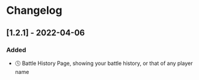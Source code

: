 # Changelog

<!-- https://keepachangelog.com/en/1.0.0/ -->

## [1.2.1] - 2022-04-06

### Added

- 🕔  Battle History Page, showing your battle history, or that of any player name

